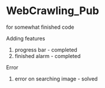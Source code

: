 # WebCrawling_Pub
for somewhat finished code

Adding features
 1. progress bar - completed
 2. finished alarm - completed

Error
 1. error on searching image - solved
